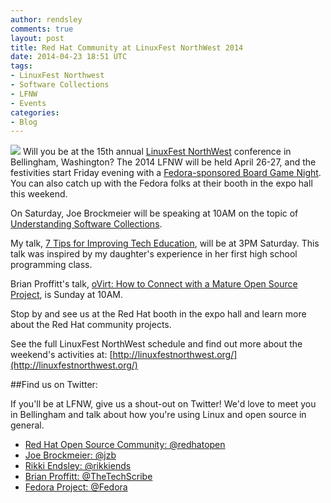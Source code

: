 ```yaml
---
author: rendsley
comments: true
layout: post
title: Red Hat Community at LinuxFest NorthWest 2014
date: 2014-04-23 18:51 UTC
tags:
- LinuxFest Northwest
- Software Collections
- LFNW
- Events
categories:
- Blog
---
```

<img src="images/blog/lfnw-logo.png"> Will you be at the 15th annual [LinuxFest NorthWest](http://www.linuxfestnorthwest.org) conference in Bellingham, Washington? The 2014 LFNW will be held April 26-27, and the festivities start Friday evening with a [Fedora-sponsored Board Game Night](https://www.facebook.com/events/638447742875793). You can also catch up with the Fedora folks at their booth in the expo hall this weekend.

On Saturday, Joe Brockmeier will be speaking at 10AM on the topic of [Understanding Software Collections](http://linuxfestnorthwest.org/2014/sessions/understanding-software-collections). 

My talk, [7 Tips for Improving Tech Education](http://linuxfestnorthwest.org/2014/sessions/you-know-kids-7-tips-improving-tech-education), will be at 3PM Saturday. This talk was inspired by my daughter's experience in her first high school programming class.

Brian Proffitt's talk, [oVirt: How to Connect with a Mature Open Source Project](http://linuxfestnorthwest.org/2014/sessions/ovirt-how-connect-mature-open-source-project), is Sunday at 10AM. 

Stop by and see us at the Red Hat booth in the expo hall and learn more about the Red Hat community projects.

See the full LinuxFest NorthWest schedule and find out more about the weekend's activities at: [http://linuxfestnorthwest.org/](http://linuxfestnorthwest.org/)

##Find us on Twitter:

If you'll be at LFNW, give us a shout-out on Twitter! We'd love to meet you in Bellingham and talk about how you're using Linux and open source in general.

* [Red Hat Open Source Community: @redhatopen](https://twitter.com/redhatopen)
* [Joe Brockmeier: @jzb](https://twitter.com/jzb)
* [Rikki Endsley: @rikkiends](https://twitter.com/rikkiends)
* [Brian Proffitt: @TheTechScribe](https://twitter.com/TheTechScribe)
* [Fedora Project: @Fedora](https://twitter.com/Fedora)
